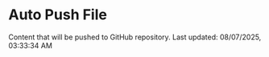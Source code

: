 # Auto Push File

Content that will be pushed to GitHub repository.
Last updated: 08/07/2025, 03:33:34 AM